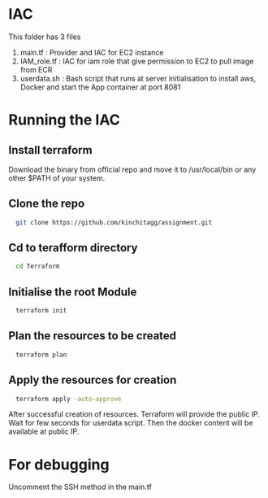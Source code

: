 # IAC 

This folder has 3 files
1.  main.tf : Provider and IAC for EC2 instance
2.  IAM_role.tf : IAC for iam role that give permission to EC2 to pull image from ECR
3.  userdata.sh : Bash script that runs at server initialisation to install aws, Docker and start the App container at port 8081

# Running the IAC

## Install terraform 
Download the binary from official repo and move it to /usr/local/bin or any other $PATH of your system.

## Clone the repo

```bash
  git clone https://github.com/kinchitagg/assignment.git
```

## Cd to terafform directory 
```bash
  cd Terraform
```

## Initialise the root Module 
```bash
  terraform init
```

## Plan the resources to be created 
```bash
  terraform plan
```
## Apply the resources for creation 
```bash
  terraform apply -auto-approve
```
After successful creation of resources. Terraform will provide the public IP. Wait for few seconds for userdata script. Then the docker content will be available at public IP.

# For debugging 

Uncomment the SSH method in the main.tf


